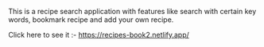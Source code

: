 This is a recipe search application with features like search with certain key words, bookmark recipe and add your own recipe.

Click here to see it :- https://recipes-book2.netlify.app/
